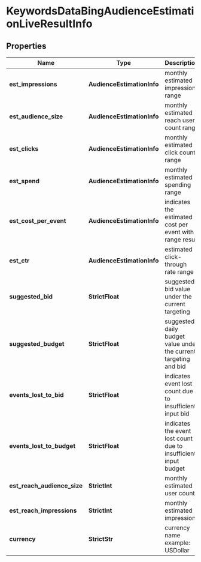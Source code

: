 # KeywordsDataBingAudienceEstimationLiveResultInfo


## Properties

| Name | Type | Description | Notes |
|------------ | ------------- | ------------- | -------------|
**est_impressions** | **AudienceEstimationInfo** | monthly estimated impressions range |[optional]|
**est_audience_size** | **AudienceEstimationInfo** | monthly estimated reach user count range |[optional]|
**est_clicks** | **AudienceEstimationInfo** | monthly estimated click count range |[optional]|
**est_spend** | **AudienceEstimationInfo** | monthly estimated spending range |[optional]|
**est_cost_per_event** | **AudienceEstimationInfo** | indicates the estimated cost per event with range result |[optional]|
**est_ctr** | **AudienceEstimationInfo** | estimated click-through rate range |[optional]|
**suggested_bid** | **StrictFloat** | suggested bid value under the current targeting |[optional]|
**suggested_budget** | **StrictFloat** | suggested daily budget value under the current targeting and bid |[optional]|
**events_lost_to_bid** | **StrictFloat** | indicates event lost count due to insufficient input bid |[optional]|
**events_lost_to_budget** | **StrictFloat** | indicates the event lost count due to insufficient input budget |[optional]|
**est_reach_audience_size** | **StrictInt** | monthly estimated user count |[optional]|
**est_reach_impressions** | **StrictInt** | monthly estimated impressions |[optional]|
**currency** | **StrictStr** | currency name<br>example: USDollar |[optional]|